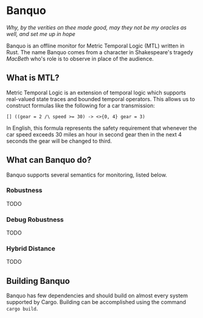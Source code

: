 # Banquo

_Why, by the verities on thee made good, may they not be my oracles as well,_
_and set me up in hope_

Banquo is an offline monitor for Metric Temporal Logic (MTL) written in Rust.
The name Banquo comes from a character in Shakespeare's tragedy _MacBeth_ who's
role is to observe in place of the audience.

## What is MTL?

Metric Temporal Logic is an extension of temporal logic which supports
real-valued state traces and bounded temporal operators. This allows us to
construct formulas like the following for a car transmission:

```
[] ((gear = 2 /\ speed >= 30) -> <>{0, 4} gear = 3)
```

In English, this formula represents the safety requirement that whenever the car
speed exceeds 30 miles an hour in second gear then in the next 4 seconds the
gear will be changed to third.

## What can Banquo do?

Banquo supports several semantics for monitoring, listed below.

### Robustness

TODO

### Debug Robustness

TODO

### Hybrid Distance

TODO

## Building Banquo

Banquo has few dependencies and should build on almost every system supported by
Cargo. Building can be accomplished using the command `cargo build`.
